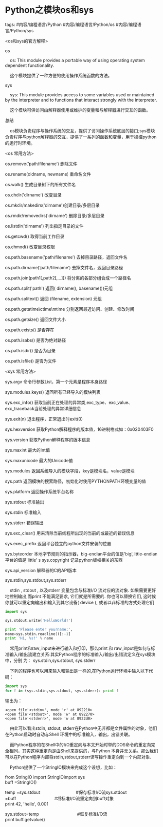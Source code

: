 # Python之模块os和sys

tags: #内容/编程语言/Python #内容/编程语言/Python/os #内容/编程语言/Python/sys

<os和sys的官方解释>

os

    os: This module provides a portable way of using operating system dependent functionality.

    这个模块提供了一种方便的使用操作系统函数的方法。

sys

    sys: This module provides access to some variables used or maintained by the interpreter and to functions that interact strongly with the interpreter.

    这个模块可供访问由解释器使用或维护的变量和与解释器进行交互的函数。

总结

    os模块负责程序与操作系统的交互，提供了访问操作系统底层的接口;sys模块负责程序与python解释器的交互，提供了一系列的函数和变量，用于操控python的运行时环境。

<os 常用方法>

os.remove(‘path/filename’) 删除文件

os.rename(oldname, newname) 重命名文件

os.walk() 生成目录树下的所有文件名

os.chdir('dirname') 改变目录

os.mkdir/makedirs('dirname')创建目录/多层目录

os.rmdir/removedirs('dirname') 删除目录/多层目录

os.listdir('dirname') 列出指定目录的文件

os.getcwd() 取得当前工作目录

os.chmod() 改变目录权限

os.path.basename(‘path/filename’) 去掉目录路径，返回文件名

os.path.dirname(‘path/filename’) 去掉文件名，返回目录路径

os.path.join(path1[,path2[,...]]) 将分离的各部分组合成一个路径名

os.path.split('path') 返回( dirname(), basename())元组

os.path.splitext() 返回 (filename, extension) 元组

os.path.getatime\ctime\mtime 分别返回最近访问、创建、修改时间

os.path.getsize() 返回文件大小

os.path.exists() 是否存在

os.path.isabs() 是否为绝对路径

os.path.isdir() 是否为目录

os.path.isfile() 是否为文件

<sys 常用方法>

sys.argv 命令行参数List，第一个元素是程序本身路径

sys.modules.keys() 返回所有已经导入的模块列表

sys.exc_info() 获取当前正在处理的异常类,exc_type、exc_value、exc_traceback当前处理的异常详细信息

sys.exit(n) 退出程序，正常退出时exit(0)

sys.hexversion 获取Python解释程序的版本值，16进制格式如：0x020403F0

sys.version 获取Python解释程序的版本信息

sys.maxint 最大的Int值

sys.maxunicode 最大的Unicode值

sys.modules 返回系统导入的模块字段，key是模块名，value是模块

sys.path 返回模块的搜索路径，初始化时使用PYTHONPATH环境变量的值

sys.platform 返回操作系统平台名称

sys.stdout 标准输出

sys.stdin 标准输入

sys.stderr 错误输出

sys.exc_clear() 用来清除当前线程所出现的当前的或最近的错误信息

sys.exec_prefix 返回平台独立的python文件安装的位置

sys.byteorder 本地字节规则的指示器，big-endian平台的值是'big',little-endian平台的值是'little'
s
sys.copyright 记录python版权相关的东西

sys.api_version 解释器的C的API版本

sys.stdin,sys.stdout,sys.stderr

    stdin , stdout , 以及stderr 变量包含与标准I/O 流对应的流对象. 如果需要更好地控制输出,而print 不能满足要求, 它们就是所需要的. 你也可以替换它们, 这时候你就可以重定向输出和输入到其它设备( device ), 或者以非标准的方式处理它们

```python
import sys

sys.stdout.write('HelloWorld!')

print 'Please enter yourname:',  
name=sys.stdin.readline()[:-1]  
print 'Hi, %s!' % name
```

    常用print和raw_input来进行输入和打印，那么print 和 raw_input是如何与标准输入/输出流建立关系:其实Python程序的标准输入/输出/出错流定义在sys模块中，分别 为： sys.stdin,sys.stdout, sys.stderr

    下列的程序也可以用来输入和输出是一样的,在Python运行环境中输入以下代码：

```python
import sys  
for f in (sys.stdin,sys.stdout, sys.stderr): print f
```

输出为：
```
<open file'<stdin>', mode 'r' at 892210>  
<open file'<stdout>', mode 'w' at 892270>  
<open file'<stderr>', mode 'w at 8922d0>
```
    由此可以看出stdin, stdout, stderr在Python中无非都是文件属性的对象，他们在Python启动时自动与Shell 环境中的标准输入，输出，出错关联。

    而Python程序的在Shell中的I/O重定向与本文开始时举的DOS命令的重定向完全相同，其实这种重定向是由Shell来提供的，与Python 本身并无关系。那么我们可以在Python程序内部将stdin,stdout,stderr读写操作重定向到一个内部对象.

    Python提供了一个StringIO模块来完成这个设想，比如：

from StringIO import StringIOimport sys  
buff =StringIO()

temp =sys.stdout                              #保存标准I/O流sys.stdout =buff                                #将标准I/O流重定向到buff对象  
print 42, 'hello', 0.001

sys.stdout=temp                                #恢复标准I/O流  
print buff.getvalue()

